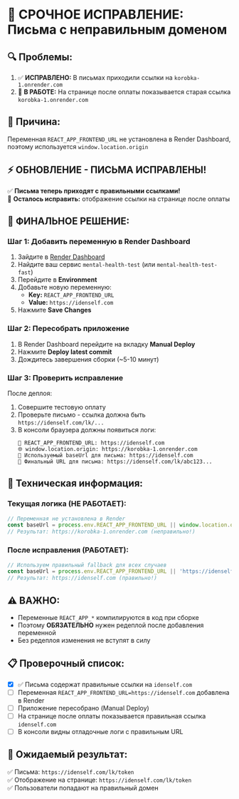 # 🚨 СРОЧНОЕ ИСПРАВЛЕНИЕ: Письма с неправильным доменом

## 🔍 Проблемы:
1. ✅ **ИСПРАВЛЕНО:** В письмах приходили ссылки на `korobka-1.onrender.com`
2. 🔧 **В РАБОТЕ:** На странице после оплаты показывается старая ссылка `korobka-1.onrender.com`

## 🎯 Причина:
Переменная `REACT_APP_FRONTEND_URL` не установлена в Render Dashboard, поэтому используется `window.location.origin`

## ⚡ ОБНОВЛЕНИЕ - ПИСЬМА ИСПРАВЛЕНЫ!

✅ **Письма теперь приходят с правильными ссылками!**  
🔧 **Осталось исправить:** отображение ссылки на странице после оплаты

## 🚀 ФИНАЛЬНОЕ РЕШЕНИЕ:

### Шаг 1: Добавить переменную в Render Dashboard
1. Зайдите в [Render Dashboard](https://dashboard.render.com/)
2. Найдите ваш сервис `mental-health-test` (или `mental-health-test-fast`)
3. Перейдите в **Environment** 
4. Добавьте новую переменную:
   - **Key:** `REACT_APP_FRONTEND_URL`
   - **Value:** `https://idenself.com`
5. Нажмите **Save Changes**

### Шаг 2: Пересобрать приложение
1. В Render Dashboard перейдите на вкладку **Manual Deploy**
2. Нажмите **Deploy latest commit**
3. Дождитесь завершения сборки (~5-10 минут)

### Шаг 3: Проверить исправление
После деплоя:
1. Совершите тестовую оплату
2. Проверьте письмо - ссылка должна быть `https://idenself.com/lk/...`
3. В консоли браузера должны появиться логи:
   ```
   🔧 REACT_APP_FRONTEND_URL: https://idenself.com
   🌐 window.location.origin: https://korobka-1.onrender.com
   📧 Используемый baseUrl для письма: https://idenself.com
   🔗 Финальный URL для письма: https://idenself.com/lk/abc123...
   ```

## 🔧 Техническая информация:

### Текущая логика (НЕ РАБОТАЕТ):
```javascript
// Переменная не установлена в Render
const baseUrl = process.env.REACT_APP_FRONTEND_URL || window.location.origin;
// Результат: https://korobka-1.onrender.com (неправильно!)
```

### После исправления (РАБОТАЕТ):
```javascript
// Используем правильный fallback для всех случаев
const baseUrl = process.env.REACT_APP_FRONTEND_URL || 'https://idenself.com';
// Результат: https://idenself.com (правильно!)
```

## ⚠️ ВАЖНО:
- Переменные `REACT_APP_*` компилируются в код при сборке
- Поэтому **ОБЯЗАТЕЛЬНО** нужен редеплой после добавления переменной
- Без редеплоя изменения не вступят в силу

## 📋 Проверочный список:
- [x] ✅ Письма содержат правильные ссылки на `idenself.com`
- [ ] Переменная `REACT_APP_FRONTEND_URL=https://idenself.com` добавлена в Render
- [ ] Приложение пересобрано (Manual Deploy)  
- [ ] На странице после оплаты показывается правильная ссылка `idenself.com`
- [ ] В консоли видны отладочные логи с правильным URL

## 🎯 Ожидаемый результат:
✅ Письма: `https://idenself.com/lk/token`  
✅ Отображение на странице: `https://idenself.com/lk/token`  
✅ Пользователи попадают на правильный домен

